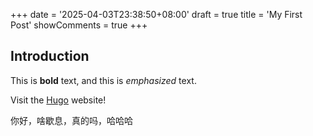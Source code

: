 +++
date = '2025-04-03T23:38:50+08:00'
draft = true
title = 'My First Post'
showComments = true
+++
## Introduction

This is **bold** text, and this is *emphasized* text.

Visit the [Hugo](https://gohugo.io) website!

你好，啥歇息，真的吗，哈哈哈